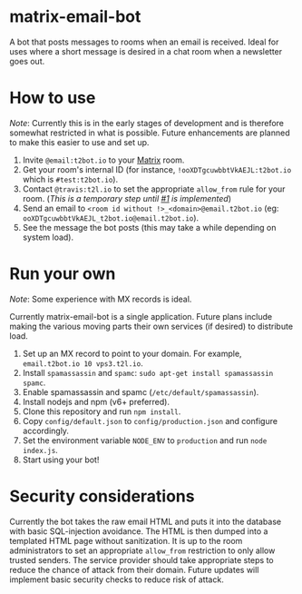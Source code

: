 # matrix-email-bot
A bot that posts messages to rooms when an email is received. Ideal for uses where a short message is desired in a chat room when a newsletter goes out.

# How to use

*Note*: Currently this is in the early stages of development and is therefore somewhat restricted in what is possible. Future enhancements are planned to make this easier to use and set up.

1. Invite `@email:t2bot.io` to your [Matrix](https://matrix.org) room.
2. Get your room's internal ID (for instance, `!ooXDTgcuwbbtVkAEJL:t2bot.io` which is `#test:t2bot.io`).
3. Contact `@travis:t2l.io` to set the appropriate `allow_from` rule for your room. (*This is a temporary step until [#1](https://github.com/turt2live/matrix-email-bot/issues/1) is implemented*)
4. Send an email to `<room id without !>_<domain>@email.t2bot.io` (eg: `ooXDTgcuwbbtVkAEJL_t2bot.io@email.t2bot.io`).
5. See the message the bot posts (this may take a while depending on system load).

# Run your own

*Note*: Some experience with MX records is ideal.

Currently matrix-email-bot is a single application. Future plans include making the various moving parts their own services (if desired) to distribute load.

1. Set up an MX record to point to your domain. For example, `email.t2bot.io 10 vps3.t2l.io`.
2. Install `spamassassin` and `spamc`: `sudo apt-get install spamassassin spamc`.
3. Enable spamassassin and spamc (`/etc/default/spamassassin`).
4. Install nodejs and npm (v6+ preferred).
5. Clone this repository and run `npm install`.
6. Copy `config/default.json` to `config/production.json` and configure accordingly.
7. Set the environment variable `NODE_ENV` to `production` and run `node index.js`.
8. Start using your bot!

# Security considerations

Currently the bot takes the raw email HTML and puts it into the database with basic SQL-injection avoidance. The HTML is then dumped into a templated HTML page without sanitization. It is up to the room administrators to set an appropriate `allow_from` restriction to only allow trusted senders. The service provider should take appropriate steps to reduce the chance of attack from their domain. Future updates will implement basic security checks to reduce risk of attack.
